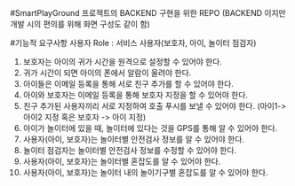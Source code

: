 #SmartPlayGround 프로젝트의 BACKEND 구현을 위한 REPO
(BACKEND 이지만 개발 시의 편의를 위해 화면 구성도 같이 함)



#기능적 요구사항
사용자 Role : 서비스 사용자(보호자, 아이, 놀이터 점검자)

1. 보호자는 아이의 귀가 시간을 원격으로 설정할 수 있어야 한다.
2. 귀가 시간이 되면 아이의 폰에서 알람이 울려야 한다.
3. 아이들은 이메일 등록을 통해 서로 친구 추가를 할 수 있어야 한다.
4. 아이와 보호자는 이메일 등록을 통해 보호자 지정을 할 수 있어야 한다.
5. 친구 추가된 사용자끼리 서로 지정하여 호출 푸시를 보낼 수 있어야 한다. (아이1-> 아이2 지정 혹은 보호자 -> 아이 지정)
6. 아이가 놀이터에 있을 때, 놀이터에 있다는 것을 GPS를 통해 알 수 있어야 한다.
7. 사용자(아이, 보호자)는 놀이터별 안전검사 정보를 알 수 있어야 한다.
8. 놀이터 점검자는 놀이터별 안전검사 정보를 수정할 수 있어야 한다.
9. 사용자(아이, 보호자)는 놀이터별 혼잡도를 알 수 있어야 한다.
10. 사용자(아이, 보호자)는 놀이터 내의 놀이기구별 혼잡도를 알 수 있어야 한다.
